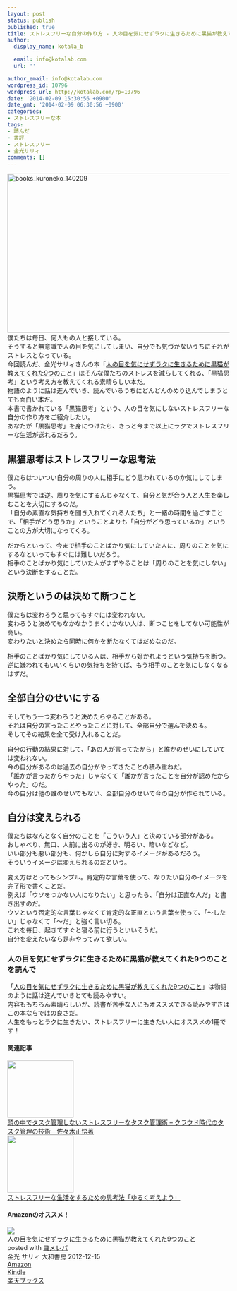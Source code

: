 ```yaml
---
layout: post
status: publish
published: true
title: ストレスフリーな自分の作り方 - 人の目を気にせずラクに生きるために黒猫が教えてくれた9つのこと 金光サリィ著
author:
  display_name: kotala_b

  email: info@kotalab.com
  url: ''

author_email: info@kotalab.com
wordpress_id: 10796
wordpress_url: http://kotalab.com/?p=10796
date: '2014-02-09 15:30:56 +0900'
date_gmt: '2014-02-09 06:30:56 +0900'
categories:
- ストレスフリーな本
tags:
- 読んだ
- 書評
- ストレスフリー
- 金光サリィ
comments: []
---
```

<p><img src="http://kotalab.com/wp-content/uploads/books_kuroneko_140209-546x361.jpg" alt="books_kuroneko_140209" width="546" height="361" class="alignnone size-large wp-image-10797" /><br />
僕たちは毎日、何人もの人と接している。<br />
そうすると無意識で人の目を気にしてしまい、自分でも気づかないうちにそれがストレスとなっている。<br />
今回読んだ、金光サリィさんの本「<a href="http://www.amazon.co.jp/exec/obidos/asin/4479771808/same-22/" rel="nofollow" target="_blank">人の目を気にせずラクに生きるために黒猫が教えてくれた9つのこと</a>」はそんな僕たちのストレスを減らしてくれる、「黒猫思考」という考え方を教えてくれる素晴らしい本だ。<br />
物語のように話は進んでいき、読んでいるうちにどんどんのめり込んでしまうとても面白い本だ。<br />
本書で書かれている「黒猫思考」という、人の目を気にしないストレスフリーな自分の作り方をご紹介したい。<br />
あなたが「黒猫思考」を身につけたら、きっと今まで以上にラクでストレスフリーな生活が送れるだろう。<br />
<!--more--></p>
<h2>黒猫思考はストレスフリーな思考法</h2>
<p>僕たちはついつい自分の周りの人に相手にどう思われているのか気にしてしまう。<br />
黒猫思考では逆。周りを気にするんじゃなくて、自分と気が合う人と人生を楽しむことを大切にするのだ。<br />
「自分の素直な気持ちを聞き入れてくれる人たち」と一緒の時間を過ごすことで、<span class="b">「相手がどう思うか」ということよりも「自分がどう思っているか」</span>ということの方が大切になってくる。</p>
<p>だからといって、今まで相手のことばかり気にしていた人に、周りのことを気にするなといってもすぐには難しいだろう。<br />
相手のことばかり気にしていた人がまずやることは<span class="b">「周りのことを気にしない」という決断をする</span>ことだ。</p>
<h2>決断というのは決めて断つこと</h2>
<p>僕たちは変わろうと思ってもすぐには変われない。<br />
変わろうと決めてもなかなかうまくいかない人は、断つことをしてない可能性が高い。<br />
<span class="b">変わりたいと決めたら同時に何かを断たなくてはだめなのだ。</span></p>
<p>相手のことばかり気にしている人は、相手から好かれようという気持ちを断つ。<br />
逆に嫌われてもいいくらいの気持ちを持てば、もう相手のことを気にしなくなるはずだ。</p>
<h2>全部自分のせいにする</h2>
<p>そしてもう一つ変わろうと決めたらやることがある。<br />
それは自分の言ったことやったことに対して、全部自分で選んで決める。<br />
そしてその結果を全て受け入れることだ。</p>
<p>自分の行動の結果に対して、「あの人が言ってたから」と誰かのせいにしていては変われない。<br />
今の自分があるのは過去の自分がやってきたことの積み重ねだ。<br />
「誰かが言ったからやった」じゃなくて「誰かが言ったことを自分が認めたからやった」のだ。<br />
今の自分は他の誰のせいでもない、全部自分のせいで今の自分が作られている。</p>
<h2>自分は変えられる</h2>
<p>僕たちはなんとなく自分のことを「こういう人」と決めている部分がある。<br />
おしゃべり、無口、人前に出るのが好き、明るい、暗いなどなど。<br />
いい部分も悪い部分も、何かしら自分に対するイメージがあるだろう。<br />
そういうイメージは変えられるのだという。</p>
<p>変え方はとってもシンプル。<span class="b">肯定的な言葉を使って、なりたい自分のイメージを完了形で書く</span>ことだ。<br />
例えば「ウソをつかない人になりたい」と思ったら、「自分は正直な人だ」と書き出すのだ。<br />
ウソという否定的な言葉じゃなくて肯定的な正直という言葉を使って、「〜したい」じゃなくて「〜だ」と強く言い切る。<br />
これを毎日、起きてすぐと寝る前に行うといいそうだ。<br />
自分を変えたいなら是非やってみて欲しい。</p>
<h3>人の目を気にせずラクに生きるために黒猫が教えてくれた9つのことを読んで</h3>
<p>「<a href="http://www.amazon.co.jp/exec/obidos/asin/4479771808/same-22/" rel="nofollow" target="_blank">人の目を気にせずラクに生きるために黒猫が教えてくれた9つのこと</a>」は物語のように話は進んでいきとても読みやすい。<br />
内容ももちろん素晴らしいが、読書が苦手な人にもオススメできる読みやすさはこの本ならではの良さだ。<br />
人生をもっとラクに生きたい、ストレスフリーに生きたい人にオススメの1冊です！</p>
<h4 class="rel">関連記事</h4>
<div class="shht">
<div class="shhtimg"><a href="http://kotalab.com/books-cloud-task" target="_blank"><img src="http://kotalab.com/wp-content/uploads/plan-next-action_140103-546x409.jpg" alt="" width="150" height="130" /></a></div>
<div class="shhttext"><a href="http://kotalab.com/books-cloud-task" target="_blank">頭の中でタスク管理しないストレスフリーなタスク管理術 &ndash; クラウド時代のタスク管理の技術　佐々木正悟著</a><a href="http://b.hatena.ne.jp/entry/http://kotalab.com/books-cloud-task" target="_blank"><img border="0" src="http://b.hatena.ne.jp/entry/image/http://kotalab.com/books-cloud-task" alt="" /></a></div>
</div>
<div class="shht">
<div class="shhtimg"><a href="http://kotalab.com/books-thinking" target="_blank"><img src="http://kotalab.com/wp-content/uploads/yuruku_121129-448x336.jpg" alt="" width="150" height="130" /></a></div>
<div class="shhttext"><a href="http://kotalab.com/books-thinking" target="_blank">ストレスフリーな生活をするための思考法「ゆるく考えよう」</a><span class="removed_link" title="http://b.hatena.ne.jp/entry/http://kotalab.com/books-thinking"><img border="0" src="http://b.hatena.ne.jp/entry/image/http://kotalab.com/books-thinking" alt="" /></span></div>
</div>
<h4 class="aam">Amazonのオススメ！</h4>
<div class="booklink-box">
<div class="booklink-image"><a href="http://www.amazon.co.jp/exec/obidos/asin/4479771808/same-22/" rel="nofollow" target="_blank"><img src="http://ecx.images-amazon.com/images/I/51MW7e5rPSL._SL160_.jpg" style="border: none;" /></a></div>
<div class="booklink-info">
<div class="booklink-name"><a href="http://www.amazon.co.jp/exec/obidos/asin/4479771808/same-22/" rel="nofollow" target="_blank">人の目を気にせずラクに生きるために黒猫が教えてくれた9つのこと</a>
<div class="booklink-powered-date">posted with <a href="http://yomereba.com" rel="nofollow" target="_blank">ヨメレバ</a></div>
</div>
<div class="booklink-detail">金光 サリィ 大和書房 2012-12-15    </div>
<div class="booklink-link2">
<div class="shoplinkamazon"><a href="http://www.amazon.co.jp/exec/obidos/asin/4479771808/same-22/" rel="nofollow" target="_blank" title="アマゾン" >Amazon</a></div>
<div class="shoplinkkindle"><a href="http://www.amazon.co.jp/gp/search?keywords=%90l%82%CC%96%DA%82%F0%8BC%82%C9%82%B9%82%B8%83%89%83N%82%C9%90%B6%82%AB%82%E9%82%BD%82%DF%82%C9%8D%95%94L%82%AA%8B%B3%82%A6%82%C4%82%AD%82%EA%82%BD9%82%C2%82%CC%82%B1%82%C6&__mk_ja_JP=%83J%83%5E%83J%83i&url=node%3D2275256051&tag=same-22" rel="nofollow" target="_blank" >Kindle</a></div>
<div class="shoplinkrakuten"><a href="http://c.af.moshimo.com/af/c/click?a_id=374941&p_id=56&pc_id=56&pl_id=637&s_v=b5Rz2P0601xu&url=http%3A%2F%2Fbooks.rakuten.co.jp%2Frb%2F12085501%2F" rel="nofollow" target="_blank" title="楽天ブックス" >楽天ブックス</a></div>
</p></div>
</div>
<div class="booklink-footer"></div>
</div>
